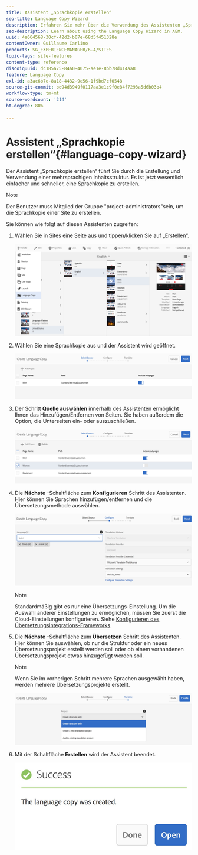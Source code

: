 ```yaml
---
title: Assistent „Sprachkopie erstellen“
seo-title: Language Copy Wizard
description: Erfahren Sie mehr über die Verwendung des Assistenten „Sprachkopie erstellen“ in AEM.
seo-description: Learn about using the Language Copy Wizard in AEM.
uuid: 4a664568-30cf-42d2-b07e-68d5f451328e
contentOwner: Guillaume Carlino
products: SG_EXPERIENCEMANAGER/6.4/SITES
topic-tags: site-features
content-type: reference
discoiquuid: dc185a75-84a0-4075-ae1e-8bb78d414aa8
feature: Language Copy
exl-id: a3ac6b7e-8a18-4432-9e56-1f9bd7cf0548
source-git-commit: bd94d3949f0117aa3e1c9f0e84f7293a5d6b03b4
workflow-type: tm+mt
source-wordcount: '214'
ht-degree: 80%

---
```


# Assistent „Sprachkopie erstellen“{#language-copy-wizard}

Der Assistent „Sprachkopie erstellen“ führt Sie durch die Erstellung und Verwendung einer mehrsprachigen Inhaltsstruktur. Es ist jetzt wesentlich einfacher und schneller, eine Sprachkopie zu erstellen.

>[!NOTE]
>
>Der Benutzer muss Mitglied der Gruppe &quot;project-administrators&quot;sein, um die Sprachkopie einer Site zu erstellen.

Sie können wie folgt auf diesen Assistenten zugreifen:

1. Wählen Sie in Sites eine Seite aus und tippen/klicken Sie auf „Erstellen“.

   ![chlimage_1-48](assets/chlimage_1-48.jpeg)

1. Wählen Sie eine Sprachkopie aus und der Assistent wird geöffnet.

   ![chlimage_1-49](assets/chlimage_1-49.jpeg)

1. Der Schritt **Quelle auswählen** innerhalb des Assistenten ermöglicht Ihnen das Hinzufügen/Entfernen von Seiten. Sie haben außerdem die Option, die Unterseiten ein- oder auszuschließen.

   ![chlimage_1-50](assets/chlimage_1-50.jpeg)

1. Die **Nächste** -Schaltfläche zum **Konfigurieren** Schritt des Assistenten. Hier können Sie Sprachen hinzufügen/entfernen und die Übersetzungsmethode auswählen.

   ![chlimage_1-51](assets/chlimage_1-51.jpeg)

   >[!NOTE]
   >
   >Standardmäßig gibt es nur eine Übersetzungs-Einstellung. Um die Auswahl anderer Einstellungen zu ermöglichen, müssen Sie zuerst die Cloud-Einstellungen konfigurieren. Siehe [Konfigurieren des Übersetzungsintegrations-Frameworks](/help/sites-administering/tc-tic.md).

1. Die **Nächste** -Schaltfläche zum **Übersetzen** Schritt des Assistenten. Hier können Sie auswählen, ob nur die Struktur oder ein neues Übersetzungsprojekt erstellt werden soll oder ob einem vorhandenen Übersetzungsprojekt etwas hinzugefügt werden soll.

   >[!NOTE]
   >
   >Wenn Sie im vorherigen Schritt mehrere Sprachen ausgewählt haben, werden mehrere Übersetzungsprojekte erstellt.

   ![chlimage_1-52](assets/chlimage_1-52.jpeg)

1. Mit der Schaltfläche **Erstellen** wird der Assistent beendet.

   ![chlimage_1-53](assets/chlimage_1-53.jpeg)
